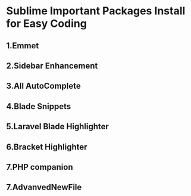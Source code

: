     
# Sublime Important Packages Install for Easy Coding      

## 1.Emmet   
## 2.Sidebar Enhancement   
## 3.All AutoComplete			
## 4.Blade Snippets    
## 5.Laravel Blade Highlighter     
## 6.Bracket Highlighter   
## 7.PHP companion   
## 7.AdvanvedNewFile   
